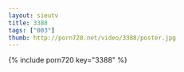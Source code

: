 ```yaml
--- 
layout: sieutv
title: 3388
tags: ["003"]
thumb: http://porn720.net/video/3388/poster.jpg
---
```

{% include porn720 key="3388" %} 
